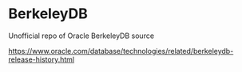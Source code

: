 # BerkeleyDB
 Unofficial repo of Oracle BerkeleyDB source

<https://www.oracle.com/database/technologies/related/berkeleydb-release-history.html>

